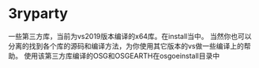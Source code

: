 # 3ryparty
一些第三方库，当前为vs2019版本编译的x64库。在install当中。
当然你也可以分离的找到各个库的源码和编译方法，为你使用其它版本的vs做一些编译上的帮助。
使用该第三方库编译的OSG和OSGEARTH在osgoeinstall目录中
